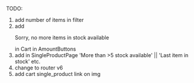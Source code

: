 TODO:

1. add number of items in filter
2. add <p>Sorry, no more items in stock available</p> in Cart in AmountButtons
3. add in SingleProductPage 'More than >5 stock available' || 'Last item in stock' etc.
4. change to router v6
5. add cart single_product link on img
